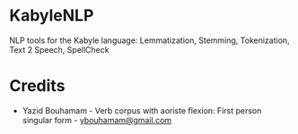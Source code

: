 # KabyleNLP
NLP tools for the Kabyle language: Lemmatization, Stemming, Tokenization, Text 2 Speech, SpellCheck
# Credits
- Yazid Bouhamam - Verb corpus with aoriste flexion: First person singular form - ybouhamam@gmail.com
